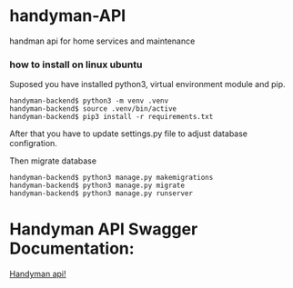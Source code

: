 # handyman-API
handman api for home services and maintenance
### how to install on linux ubuntu

Suposed you have installed python3, virtual environment module and pip. 

```shell
handyman-backend$ python3 -m venv .venv
handyman-backend$ source .venv/bin/active
handyman-backend$ pip3 install -r requirements.txt
```
After that you have to update settings.py file to adjust database configration.


Then migrate database
```shell
handyman-backend$ python3 manage.py makemigrations
handyman-backend$ python3 manage.py migrate
handyman-backend$ python3 manage.py runserver
```
# Handyman API Swagger Documentation: 
[Handyman api!](http://handymancompany.pythonanywhere.com/swagger/)
